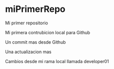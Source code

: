 # miPrimerRepo

Mi primer repositorio

Mi primera contrubicion local para Github

Un commit mas desde Github

Una actualizacion mas

Cambios desde mi rama local llamada developer01
